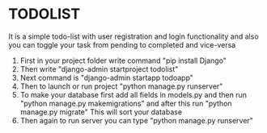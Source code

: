 # TODOLIST
It is a simple todo-list with user registration and login functionality and also you can toggle your task from pending to completed and vice-versa
1) First in your project folder write command "pip install Django"
2) Then write "django-admin startproject todolist"
3) Next command is "django-admin startapp todoapp"
4) Then to launch or run project "python manage.py runserver"
5) To make your database first add all fields in models.py and then run "python manage.py makemigrations" and after this run "python manage.py migrate" This will sort your database
6) Then again to run server you can type "python manage.py runserver"
